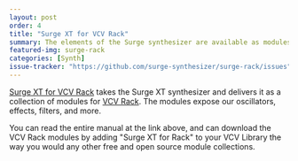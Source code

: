 ```yaml
---
layout: post
order: 4
title: "Surge XT for VCV Rack"
summary: The elements of the Surge synthesizer are available as modules for VCV Rack.
featured-img: surge-rack 
categories: [Synth]
issue-tracker: "https://github.com/surge-synthesizer/surge-rack/issues"
---
```


[Surge XT for VCV Rack](https://surge-synthesizer.github.io/rack_xt_manual) takes the Surge XT synthesizer and delivers it as a collection 
of modules for [VCV Rack](https://vcvrack.com). The modules expose our oscillators, effects, filters, and more.

You can read the entire manual at the link above, and can download the VCV Rack modules by adding "Surge XT for Rack" to your VCV Library the way
you would any other free and open source module collections.



